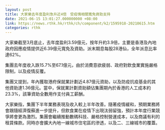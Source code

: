 ```yaml
---
layout: post
title: 大家樂去年度盈利急升近4倍　受疫情相關寬免資助支持
date: 2021-06-15 13:01:27.000000000 +08:00
link: https://news.rthk.hk/rthk/ch/component/k2/1595918-20210615.htm
categories: rthk
---
```


大家樂截至3月底止，去年度盈利3.59億元，按年升約3.9倍，主要是香港及內地政府因應疫情提供近6.39億元寬免及資助。派末期息每股28港仙，全年派息比率達62%。

集團去年度收入跌15.7%至67.1億元，由於消費意欲疲弱、政府對飲食業實施嚴格限制，以及疫情反覆。

集團又提到，年內獲取港府保就業計劃近4.87億元資助，以及防疫抗疫基金的其他資助達1.36億元。當中，保就業計劃資助額佔集團期內於香港的人工成本約23.3%，該筆資助全數用作支付員工薪酬。

大家樂指，集團下半年業務表現及收入較上半年改善。隨著疫情緩和，預期業務將會跟隨經濟復蘇進一步提升，但飲食業在疫情下出現汰弱留強，預計本年度行業競爭將會更為激烈。集團會繼續推動數碼科技、嚴格控制營運成本，以及商議有利的租賃條款。同時亦會擴大內地一線城市住宅區的滲透，以及二、三線城市的覆蓋。
